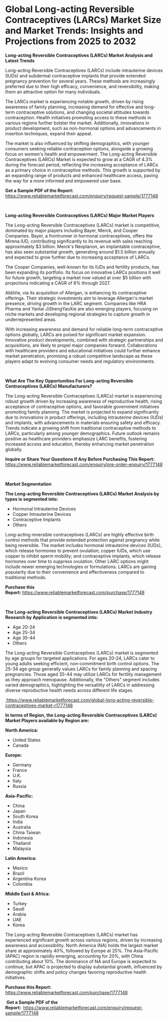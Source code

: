 <p><h1>Global Long-acting Reversible Contraceptives (LARCs) Market Size and Market Trends: Insights and Projections from 2025 to 2032</h1></p><p><strong>Long-acting Reversible Contraceptives (LARCs) Market Analysis and Latest Trends</strong></p>
<p><p>Long-acting Reversible Contraceptives (LARCs) include intrauterine devices (IUDs) and subdermal contraceptive implants that provide extended pregnancy prevention for several years. These methods are increasingly preferred due to their high efficacy, convenience, and reversibility, making them an attractive option for many individuals.</p><p>The LARCs market is experiencing notable growth, driven by rising awareness of family planning, increasing demand for effective and long-term contraceptive solutions, and changing societal attitudes towards contraception. Health initiatives promoting access to these methods in various regions further bolster the market. Additionally, innovations in product development, such as non-hormonal options and advancements in insertion techniques, expand their appeal.</p><p>The market is also influenced by shifting demographics, with younger consumers seeking reliable contraception options, alongside a growing focus on women's health and empowerment. The Long-acting Reversible Contraceptives (LARCs) Market is expected to grow at a CAGR of 4.3% during the forecast period, reflecting the increasing acceptance of LARCs as a primary choice in contraceptive methods. This growth is supported by an expanding range of products and enhanced healthcare access, paving the way for a more informed and empowered user base.</p></p>
<p><strong>Get a Sample PDF of the Report:&nbsp;</strong> <a href="https://www.reliablemarketforecast.com/enquiry/request-sample/1777148?utm_campaign=2516&utm_medium=2&utm_source=Github&utm_content=ia&utm_term=16042025&utm_id=long-acting-reversible-contraceptives-larcs">https://www.reliablemarketforecast.com/enquiry/request-sample/1777148</a></p>
<p>&nbsp;</p>
<p><strong>Long-acting Reversible Contraceptives (LARCs) Major Market Players</strong></p>
<p><p>The Long-acting Reversible Contraceptives (LARCs) market is competitive, dominated by major players including Bayer, Merck, and Cooper Companies. Bayer, a frontrunner in hormonal contraceptives, offers the Mirena IUD, contributing significantly to its revenue with sales reaching approximately $3 billion. Merck's Nexplanon, an implantable contraceptive, has also seen substantial growth, generating around $1.5 billion annually and expected to grow further due to increasing acceptance of LARCs.</p><p>The Cooper Companies, well-known for its IUDs and fertility products, has been expanding its portfolio. Its focus on innovative LARCs positions it well for future growth, targeting a market now valued at over $5 billion with projections indicating a CAGR of 8% through 2027.</p><p>AbbVie, via its acquisition of Allergan, is enhancing its contraceptive offerings. Their strategic investments aim to leverage Allergan's market presence, driving growth in the LARC segment. Companies like HRA Pharma and Yantai JiShengYaoXie are also emerging players, focusing on niche markets and developing regional strategies to capture growth in underrepresented areas.</p><p>With increasing awareness and demand for reliable long-term contraceptive options globally, LARCs are poised for significant market expansion. Innovative product developments, combined with strategic partnerships and acquisitions, are likely to propel major companies forward. Collaborations with healthcare providers and educational initiatives could further enhance market penetration, promising a robust competitive landscape as these players adapt to evolving consumer needs and regulatory environments.</p></p>
<p>&nbsp;</p>
<p><strong>What Are The Key Opportunities For Long-acting Reversible Contraceptives (LARCs) Manufacturers?</strong></p>
<p><p>The Long-acting Reversible Contraceptives (LARCs) market is experiencing robust growth driven by increasing awareness of reproductive health, rising acceptance of contraceptive options, and favorable government initiatives promoting family planning. The market is projected to expand significantly due to innovations in product offerings, including intrauterine devices (IUDs) and implants, with advancements in materials ensuring safety and efficacy. Trends indicate a growing shift from traditional contraceptive methods to LARCs, particularly among younger demographics. Future outlook remains positive as healthcare providers emphasize LARC benefits, fostering increased access and education, thereby enhancing market penetration globally.</p></p>
<p><strong>Inquire or Share Your Questions If Any Before Purchasing This Report:</strong> <a href="https://www.reliablemarketforecast.com/enquiry/pre-order-enquiry/1777148?utm_campaign=2516&utm_medium=2&utm_source=Github&utm_content=ia&utm_term=16042025&utm_id=long-acting-reversible-contraceptives-larcs">https://www.reliablemarketforecast.com/enquiry/pre-order-enquiry/1777148</a></p>
<p>&nbsp;</p>
<p><strong>Market Segmentation</strong></p>
<p><strong>The Long-acting Reversible Contraceptives (LARCs) Market Analysis by types is segmented into:</strong></p>
<p><ul><li>Hormonal Intrauterine Devices</li><li>Copper Intrauterine Devices</li><li>Contraceptive Implants</li><li>Others</li></ul></p>
<p><p>Long-acting reversible contraceptives (LARCs) are highly effective birth control methods that provide extended protection against pregnancy while being reversible. The market includes hormonal intrauterine devices (IUDs), which release hormones to prevent ovulation; copper IUDs, which use copper to inhibit sperm mobility; and contraceptive implants, which release hormones over time to suppress ovulation. Other LARC options might include newer emerging technologies or formulations. LARCs are gaining popularity due to their convenience and effectiveness compared to traditional methods.</p></p>
<p><strong>Purchase this Report:&nbsp;</strong><a href="https://www.reliablemarketforecast.com/purchase/1777148?utm_campaign=2516&utm_medium=2&utm_source=Github&utm_content=ia&utm_term=16042025&utm_id=long-acting-reversible-contraceptives-larcs">https://www.reliablemarketforecast.com/purchase/1777148</a></p>
<p>&nbsp;</p>
<p><strong>The Long-acting Reversible Contraceptives (LARCs) Market Industry Research by Application is segmented into:</strong></p>
<p><ul><li>Age 20-24</li><li>Age 25-34</li><li>Age 35-44</li><li>Others</li></ul></p>
<p><p>The Long-acting Reversible Contraceptives (LARCs) market is segmented by age groups for targeted applications. For ages 20-24, LARCs cater to young adults seeking efficient, non-commitment birth control options. The 25-34 age group generally values LARCs for family planning and spacing pregnancies. Those aged 35-44 may utilize LARCs for fertility management as they approach menopause. Additionally, the "Others" segment includes varied demographics, highlighting the versatility of LARCs in addressing diverse reproductive health needs across different life stages.</p></p>
<p><a href="https://www.reliablemarketforecast.com/global-long-acting-reversible-contraceptives-market-r1777148?utm_campaign=2516&utm_medium=2&utm_source=Github&utm_content=ia&utm_term=16042025&utm_id=long-acting-reversible-contraceptives-larcs">&nbsp;https://www.reliablemarketforecast.com/global-long-acting-reversible-contraceptives-market-r1777148</a></p>
<p><strong>In terms of Region, the Long-acting Reversible Contraceptives (LARCs) Market Players available by Region are:</strong></p>
<p>
    <p> <strong> North America: </strong>
        <ul>
            <li>United States</li>
            <li>Canada</li>
        </ul>
        </p> 
    <p> <strong> Europe: </strong>
        <ul>
            <li>Germany</li>
            <li>France</li>
            <li>U.K.</li>
            <li>Italy</li>
            <li>Russia</li>
        </ul>
        </p> 
    <p> <strong> Asia-Pacific: </strong>
        <ul>
            <li>China</li>
            <li>Japan</li>
            <li>South Korea</li>
            <li>India</li>
            <li>Australia</li>
            <li>China Taiwan</li>
            <li>Indonesia</li>
            <li>Thailand</li>
            <li>Malaysia</li>
        </ul>
        </p> 
    <p> <strong> Latin America: </strong>
        <ul>
            <li>Mexico</li>
            <li>Brazil</li>
            <li>Argentina Korea</li>
            <li>Colombia</li>
        </ul>
        </p> 
    <p> <strong> Middle East & Africa: </strong>
        <ul>
            <li>Turkey</li>
            <li>Saudi</li>
            <li>Arabia</li>
            <li>UAE</li>
            <li>Korea</li>
        </ul>
    </p>
    </p>
<p><p>The Long-acting Reversible Contraceptives (LARCs) market has experienced significant growth across various regions, driven by increasing awareness and accessibility. North America (NA) holds the largest market share at approximately 40%, followed by Europe at 25%. The Asia-Pacific (APAC) region is rapidly emerging, accounting for 20%, with China contributing about 10%. The dominance of NA and Europe is expected to continue, but APAC is projected to display substantial growth, influenced by demographic shifts and policy changes favoring reproductive health initiatives.</p></p>
<p><strong>Purchase this Report: </strong><a href="https://www.reliablemarketforecast.com/purchase/1777148?utm_campaign=2516&utm_medium=2&utm_source=Github&utm_content=ia&utm_term=16042025&utm_id=long-acting-reversible-contraceptives-larcs">https://www.reliablemarketforecast.com/purchase/1777148</a></p>
<p>&nbsp;<strong>Get a Sample PDF of the Report:&nbsp;&nbsp;</strong><a href="https://www.reliablemarketforecast.com/enquiry/request-sample/1777148?utm_campaign=2516&utm_medium=2&utm_source=Github&utm_content=ia&utm_term=16042025&utm_id=long-acting-reversible-contraceptives-larcs">https://www.reliablemarketforecast.com/enquiry/request-sample/1777148</a></p>
<p><strong></strong></p>
<p><p></p><p></p><p></p></p>
